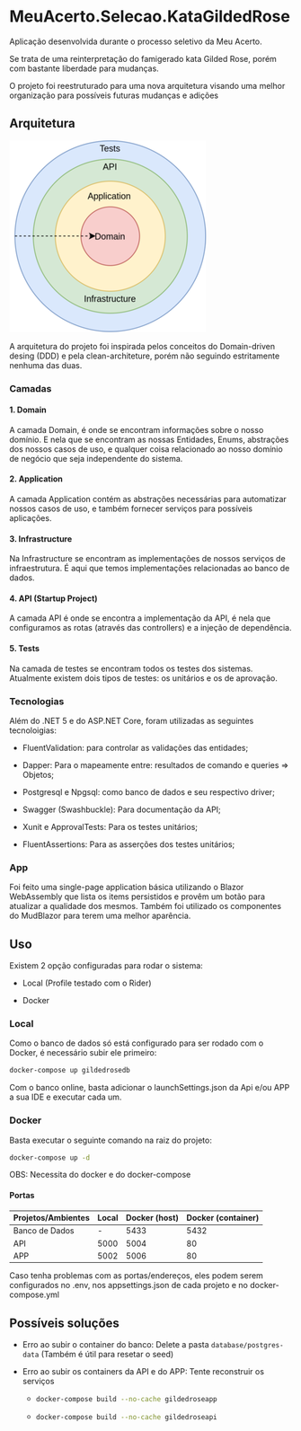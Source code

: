 # MeuAcerto.Selecao.KataGildedRose

Aplicação desenvolvida durante o processo seletivo da Meu Acerto.

Se trata de uma reinterpretação do famigerado kata Gilded Rose, porém com bastante liberdade para mudanças.

O projeto foi reestruturado para uma nova arquitetura visando uma melhor organização para possíveis futuras mudanças e adições

## Arquitetura

![alt text](docs/imgs/layers.png)

A arquitetura do projeto foi inspirada pelos conceitos do Domain-driven desing (DDD) e pela clean-architeture, porém não seguindo estritamente nenhuma das duas.

### Camadas

#### 1. Domain

A camada Domain, é onde se encontram informações sobre o nosso domínio. E nela que se encontram as nossas Entidades, Enums, abstrações dos nossos casos de uso, e qualquer coisa relacionado ao nosso domínio de negócio que seja independente do sistema.

#### 2. Application

A camada Application contém as abstrações necessárias para automatizar nossos casos de uso, e também fornecer serviços para possíveis aplicações.

#### 3. Infrastructure

Na Infrastructure se encontram as implementações de nossos serviços de infraestrutura. É aqui que temos implementações relacionadas ao banco de dados.

#### 4. API (Startup Project)

A camada API é onde se encontra a implementação da API, é nela que configuramos as rotas (através das controllers) e a injeção de dependência.

#### 5. Tests

Na camada de testes se encontram todos os testes dos sistemas. Atualmente existem dois tipos de testes: os unitários e os de aprovação.

### Tecnologias

Além do .NET 5 e do ASP.NET Core, foram utilizadas as seguintes tecnoloigias:

- FluentValidation: para controlar as validações das entidades;

- Dapper: Para o mapeamente entre: resultados de comando e queries => Objetos;

- Postgresql e Npgsql: como banco de dados e seu respectivo driver;

- Swagger (Swashbuckle): Para documentação da API;

- Xunit e ApprovalTests: Para os testes unitários;

- FluentAssertions: Para as asserções dos testes unitários;

### App

Foi feito uma single-page application básica utilizando o Blazor WebAssembly que lista os items persistidos e provêm um botão para atualizar a qualidade dos mesmos. Também foi utilizado os componentes do MudBlazor para terem uma melhor aparência.

## Uso

Existem 2 opção configuradas para rodar o sistema:

- Local (Profile testado com o Rider)

- Docker

### Local

Como o banco de dados só está configurado para ser rodado com o Docker, é necessário subir ele primeiro:

```bash
docker-compose up gildedrosedb
```

Com o banco online, basta adicionar o launchSettings.json da Api e/ou APP a sua IDE e executar cada um.

### Docker

Basta executar o seguinte comando na raiz do projeto:

```bash
docker-compose up -d
```

OBS: Necessita do docker e do docker-compose

#### Portas

| Projetos/Ambientes | Local | Docker (host) | Docker (container) |
| ------------------ | ----- | ------------- | ------------------ |
| Banco de Dados     | -     | 5433          | 5432               |
| API                | 5000  | 5004          | 80                 |
| APP                | 5002  | 5006          | 80                 |

Caso tenha problemas com as portas/endereços, eles podem serem configurados no .env, nos appsettings.json de cada projeto e no docker-compose.yml

## Possíveis soluções

- Erro ao subir o container do banco: Delete a pasta `database/postgres-data` (Também é útil para resetar o seed)

- Erro ao subir os containers da API e do APP: Tente reconstruir os serviços
  
  - ```bash
    docker-compose build --no-cache gildedroseapp
    ```
  
  - ```bash
    docker-compose build --no-cache gildedroseapi
    ```
